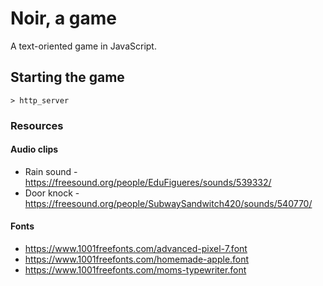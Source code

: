 # Noir, a game
A text-oriented game in JavaScript.

## Starting the game

```
> http_server
```

### Resources

#### Audio clips

- Rain sound - https://freesound.org/people/EduFigueres/sounds/539332/
- Door knock - https://freesound.org/people/SubwaySandwitch420/sounds/540770/

#### Fonts

- https://www.1001freefonts.com/advanced-pixel-7.font
- https://www.1001freefonts.com/homemade-apple.font
- https://www.1001freefonts.com/moms-typewriter.font